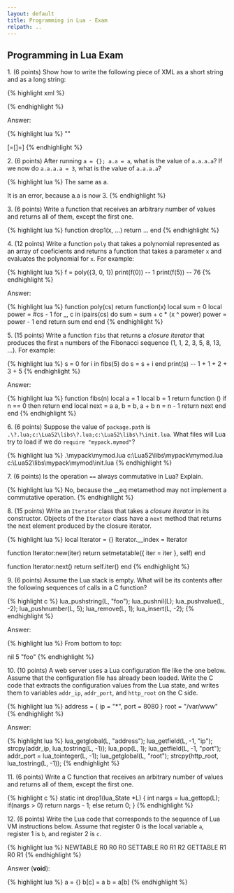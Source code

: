 ```yaml
---
layout: default
title: Programming in Lua - Exam
relpath: ..
---
```


Programming in Lua Exam
-----------------------

1\. (6 points) Show how to write the following piece of XML as
a short string and as a long string:

{% highlight xml %}
<![CDATA[
  Hello World
]]>
{% endhighlight %}
    
Answer:

{% highlight lua %}
"<![CDATA[\n  Hello World\n]]>"

[=[<![CDATA[
  Hello World
]]>]=]
{% endhighlight %}

2\. (6 points) After running `a = {}; a.a = a`, what is the
value of `a.a.a.a`? If we now do `a.a.a.a = 3`, what is the
value of `a.a.a.a`?

{% highlight lua %}
The same as a.

It is an error, because a.a is now 3.
{% endhighlight %}

3\. (6 points) Write a function that receives an arbitrary number
of values and returns all of them, except the first one.

{% highlight lua %}
function drop1(x, ...)
  return ...
end
{% endhighlight %}

4\. (12 points) Write a function `poly` that takes a polynomial represented
as an array of coeficients and returns a function that takes a
parameter `x` and evaluates the polynomial for `x`. For example:

{% highlight lua %}
f = poly({3, 0, 1})
print(f(0)) -- 1
print(f(5)) -- 76
{% endhighlight %}

Answer:

{% highlight lua %}
function poly(cs)
  return function(x)
           local sum = 0
           local power = #cs - 1
           for _, c in ipairs(cs) do
             sum = sum + c * (x ^ power)
             power = power - 1
           end
           return sum
         end
end
{% endhighlight %}

5\. (15 points) Write a function `fibs` that returns a  *closure iterator*
that produces the first `n` numbers
of the Fibonacci sequence (1, 1, 2, 3, 5, 8, 13, ...). For example:

{% highlight lua %}
s = 0
for i in fibs(5) do
  s = s + i
end
print(s) -- 1 + 1 + 2 + 3 + 5
{% endhighlight %}

Answer:

{% highlight lua %}
function fibs(n)
  local a = 1
  local b = 1
  return function ()
           if n == 0 then return end
           local next = a
           a, b = b, a + b
           n = n - 1
           return next
         end
end
{% endhighlight %}

6\. (6 points) Suppose the value of `package.path` is `.\?.lua;c:\Lua52\libs\?.lua;c:\Lua52\libs\?\init.lua`.
What files will Lua try to load if we do `require "mypack.mymod"`?

{% highlight lua %}
.\mypack\mymod.lua
c:\Lua52\libs\mypack\mymod.lua
c:\Lua52\libs\mypack\mymod\init.lua
{% endhighlight %}

7\. (6 points) Is the operation `==` always commutative in Lua? Explain.

{% highlight lua %}
No, because the __eq metamethod may not implement a commutative operation.
{% endhighlight %}

8\. (15 points) Write an `Iterator` class that takes a *closure iterator*
in its constructor. Objects of the `Iterator` class have a `next` method
that returns the next element produced by the closure iterator.

{% highlight lua %}
local Iterator = {}
Iterator.__index = Iterator

function Iterator:new(iter)
  return setmetatable({ iter = iter }, self)
end

function Iterator:next()
  return self.iter()
end
{% endhighlight %}

9\. (6 points) Assume the Lua stack is empty. What will be its contents after
the following sequences of calls in a C function?

{% highlight c %}
lua_pushstring(L, "foo");
lua_pushnil(L);
lua_pushvalue(L, -2);
lua_pushnumber(L, 5);
lua_remove(L, 1);
lua_insert(L, -2);
{% endhighlight %}

Answer:

{% highlight lua %}
From bottom to top:

nil 5 "foo"
{% endhighlight %}

10\. (10 points) A web server uses a Lua configuration file like the one below.
Assume that the configuration file has already been loaded. Write the C code that
extracts the configuration values from the Lua state, and writes them to variables
`addr_ip`, `addr_port`, and `http_root` on the C side. 

{% highlight lua %}
address = { ip = "*", port = 8080 }
root = "/var/www"
{% endhighlight %}

Answer:

{% highlight lua %}
lua_getglobal(L, "address");
lua_getfield(L, -1, "ip");
strcpy(addr_ip, lua_tostring(L, -1));
lua_pop(L, 1);
lua_getfield(L, -1, "port");
addr_port = lua_tointeger(L, -1);
lua_getglobal(L, "root");
strcpy(http_root, lua_tostring(L, -1));
{% endhighlight %}

11\. (6 points) Write a C function that receives an arbitrary number
of values and returns all of them, except the first one.

{% highlight c %}
static int drop1(lua_State *L) {
  int nargs = lua_gettop(L);
  if(nargs > 0)
    return nargs - 1;
  else
    return 0;
}
{% endhighlight %}

12\. (6 points) Write the Lua code that corresponds to the sequence
of Lua VM instructions below. Assume that register 0 is the local
variable `a`, register 1 is `b`, and register 2 is `c`.

{% highlight lua %}
NEWTABLE R0 R0 R0
SETTABLE R0 R1 R2
GETTABLE R1 R0 R1
{% endhighlight %}

Answer (**void**):

{% highlight lua %}
a = {}
b[c] = a
b = a[b]
{% endhighlight %}
